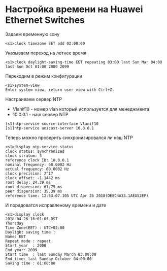 # Настройка времени на Huawei Ethernet Switches

Задаем временную зону

```
<s1>clock timezone EET add 02:00:00
```

Указываем переход на летнее время

```
<s1>clock daylight-saving-time EET repeating 03:00 last Sun Mar 04:00 last Sun Oct 01:00 2000 2099
```

Переходим в режим конфигурации

```text
<s1>system-view
Enter system view, return user view with Ctrl+Z.
```

Настраиваем сервер NTP

* Vlanif10 - номер vlan который используется для менеджмента
* 10.0.0.1 - наш сервер NTP

```text
[s1]ntp-service source-interface Vlanif10
[s1]ntp-service unicast-server 10.0.0.1
```

Теперь можно проверить синхронизировался ли наш NTP

```text
<s1>display ntp-service status
clock status: synchronized
clock stratum: 3
reference clock ID: 10.0.0.1
nominal frequency: 60.0002 Hz
actual frequency: 60.0002 Hz
clock precision: 2^17
clock offset: -1.1442 ms
root delay: 24.39 ms
root dispersion: 61.75 ms
peer dispersion: 35.39 ms
reference time: 12:53:07.105 UTC Apr 26 2018(DE8C4A33.1AEA52EF)
```

И порадоватся исправленому времени и дате

```text
<s1>display clock
2018-04-26 16:01:05 DST
Thursday
Time Zone(EET) : UTC+02:00
Daylight saving time :
Name: EET
Repeat mode : repeat
Start year  : 2000
End year: 2099
Start time  : last Sunday March 03:00:00
End time: last Sunday October 04:00:00
Saving time : 01:00:00
```
